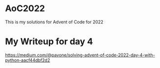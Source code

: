 # AoC2022
This is my solutions for Advent of Code for 2022

# My Writeup for day 4
https://medium.com/@pavone/solving-advent-of-code-2022-day-4-with-python-aacf44dbf2d2
